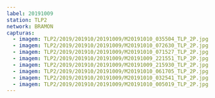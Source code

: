 ```yaml
---
label: 20191009
station: TLP2
network: BRAMON
capturas:
  - imagem: TLP2/2019/201910/20191009/M20191010_035504_TLP_2P.jpg
  - imagem: TLP2/2019/201910/20191009/M20191010_072630_TLP_2P.jpg
  - imagem: TLP2/2019/201910/20191009/M20191010_071527_TLP_2P.jpg
  - imagem: TLP2/2019/201910/20191009/M20191009_221551_TLP_2P.jpg
  - imagem: TLP2/2019/201910/20191009/M20191009_215930_TLP_2P.jpg
  - imagem: TLP2/2019/201910/20191009/M20191010_061705_TLP_2P.jpg
  - imagem: TLP2/2019/201910/20191009/M20191010_032541_TLP_2P.jpg
  - imagem: TLP2/2019/201910/20191009/M20191010_005019_TLP_2P.jpg
---
```

